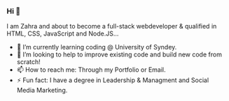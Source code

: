 ### Hi 👋

I am Zahra and about to become a full-stack webdeveloper & qualified in HTML, CSS, JavaScript and Node.JS...

- 🌱 I’m currently learning coding @ University of Syndey.
- 🤔 I’m looking to help to improve existing code and build new code from scratch!
- 📫 How to reach me: Through my Portfolio or Email.
- ⚡ Fun fact: I have a degree in Leadership & Managment and Social Media Marketing.
